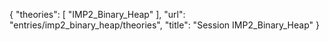 {
    "theories": [
        "IMP2_Binary_Heap"
    ],
    "url": "entries/imp2_binary_heap/theories",
    "title": "Session IMP2_Binary_Heap"
}